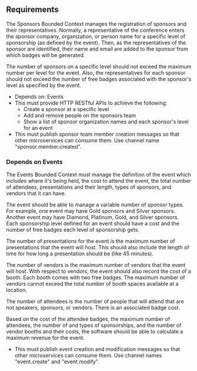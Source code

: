 ## Requirements

The Sponsors Bounded Context manages the registration of sponsors and their representatives. Normally, a representative of the conference enters the sponsor company, organization, or person name for a specific level of sponsorship (as defined by the event). Then, as the representatives of the sponsor are identified, their name and email are added to the sponsor from which badges will be generated.

The number of sponsors on a specific level should not exceed the maximum number per level for the event. Also, the representatives for each sponsor should not exceed the number of free badges associated with the sponsor's level as specified by the event.

* Depends on: Events
* This must provide HTTP RESTful APIs to achieve the following:
    * Create a sponsor at a specific level
    * Add and remove people on the sponsors team
    * Show a list of sponsor organization names and each sponsor's level for an event
* This must publish sponsor team member creation messages so that other microservices can consume them. Use channel name "sponsor.member.created".

### Depends on Events

The Events Bounded Context must manage the definition of the event which includes where it's being held, the cost to attend the event, the total number of attendees, presentations and their length, types of sponsors, and vendors that it can have.

The event should be able to manage a variable number of sponsor types. For example, one event may have Gold sponsors and Silver sponsors. Another event may have Diamond, Platinum, Gold, and Silver sponsors. Each sponsorship level defined for an event should have a cost and the number of free badges each level of sponsorship gets.

The number of presentations for the event is the maximum number of presentations that the event will host. This should also include the length of time for how long a presentation should be (like 45 minutes).

The number of vendors is the maximum number of vendors that the event will host. With respect to vendors, the event should also record the cost of a booth. Each booth comes with two free badges. The maximum number of vendors cannot exceed the total number of booth spaces available at a location.

The number of attendees is the number of people that will attend that are not speakers, sponsors, or vendors. There is an associated badge cost.

Based on the cost of the attendee badges, the maximum number of attendees, the number of and types of sponsorships, and the number of vendor booths and their costs, the software should be able to calculate a maximum revenue for the event.

* This must publish event creation and modification messages so that other microservices can consume them. Use channel names "event.create" and "event.modify".
